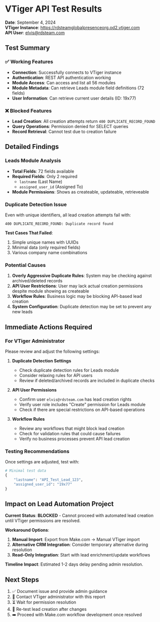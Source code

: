 # VTiger API Test Results

**Date**: September 4, 2024  
**VTiger Instance**: https://rdsteamglobalpresenceorg.od2.vtiger.com  
**API User**: elvis@rdsteam.com  

## Test Summary

### ✅ Working Features
- **Connection**: Successfully connects to VTiger instance
- **Authentication**: REST API authentication working
- **Module Access**: Can access and list all 56 modules
- **Module Metadata**: Can retrieve Leads module field definitions (72 fields)
- **User Information**: Can retrieve current user details (ID: 19x77)

### ❌ Blocked Features
- **Lead Creation**: All creation attempts return `400 DUPLICATE_RECORD_FOUND`
- **Query Operations**: Permission denied for SELECT queries
- **Record Retrieval**: Cannot test due to creation failure

## Detailed Findings

### Leads Module Analysis
- **Total Fields**: 72 fields available
- **Required Fields**: Only 2 required
  - `lastname` (Last Name)
  - `assigned_user_id` (Assigned To)
- **Module Permissions**: Shows as createable, updateable, retrieveable

### Duplicate Detection Issue
Even with unique identifiers, all lead creation attempts fail with:
```
400 DUPLICATE_RECORD_FOUND: Duplicate record found
```

**Test Cases That Failed**:
1. Simple unique names with UUIDs
2. Minimal data (only required fields)
3. Various company name combinations

### Potential Causes
1. **Overly Aggressive Duplicate Rules**: System may be checking against archived/deleted records
2. **API User Restrictions**: User may lack actual creation permissions despite module showing as createable
3. **Workflow Rules**: Business logic may be blocking API-based lead creation
4. **System Configuration**: Duplicate detection may be set to prevent any new leads

## Immediate Actions Required

### For VTiger Administrator
Please review and adjust the following settings:

1. **Duplicate Detection Settings**
   - Check duplicate detection rules for Leads module
   - Consider relaxing rules for API users
   - Review if deleted/archived records are included in duplicate checks

2. **API User Permissions**
   - Confirm user `elvis@rdsteam.com` has lead creation rights
   - Verify user role includes "Create" permission for Leads module
   - Check if there are special restrictions on API-based operations

3. **Workflow Rules**
   - Review any workflows that might block lead creation
   - Check for validation rules that could cause failures
   - Verify no business processes prevent API lead creation

### Testing Recommendations
Once settings are adjusted, test with:
```python
# Minimal test data
{
    "lastname": "API_Test_Lead_123",
    "assigned_user_id": "19x77"
}
```

## Impact on Lead Automation Project

**Current Status**: **BLOCKED** - Cannot proceed with automated lead creation until VTiger permissions are resolved.

**Workaround Options**:
1. **Manual Import**: Export from Make.com → Manual VTiger import
2. **Alternative CRM Integration**: Consider temporary alternative during resolution
3. **Read-Only Integration**: Start with lead enrichment/update workflows

**Timeline Impact**: Estimated 1-2 days delay pending admin resolution.

## Next Steps
1. ✅ Document issue and provide admin guidance
2. 🔄 Contact VTiger administrator with this report
3. ⏳ Wait for permission resolution
4. 🧪 Re-test lead creation after changes
5. ➡️ Proceed with Make.com workflow development once resolved